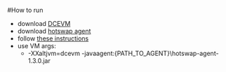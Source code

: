 #How to run

* download [DCEVM](https://github.com/dcevm/dcevm/releases)
* download [hotswap agent](https://github.com/HotswapProjects/HotswapAgent/releases)
* follow [these instructions](http://hotswapagent.org/mydoc_quickstart.html)
* use VM args:
    * -XXaltjvm=dcevm -javaagent:{PATH_TO_AGENT}\hotswap-agent-1.3.0.jar